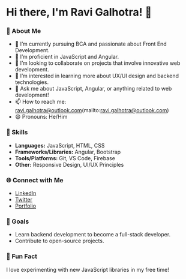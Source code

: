# Hi there, I'm Ravi Galhotra! 👋

### 🌟 About Me
- 🔭 I’m currently pursuing BCA and passionate about Front End Development.
- 🌱 I’m proficient in JavaScript and Angular.
- 👯 I’m looking to collaborate on projects that involve innovative web development.
- 🤔 I’m interested in learning more about UX/UI design and backend technologies.
- 💬 Ask me about JavaScript, Angular, or anything related to web development!
- 📫 How to reach me: ravi.galhotra@outlook.com(mailto:ravi.galhotra@outlook.com)
- 😄 Pronouns: He/Him

### 🚀 Skills
- **Languages:** JavaScript, HTML, CSS
- **Frameworks/Libraries:** Angular, Bootstrap
- **Tools/Platforms:** Git, VS Code, Firebase
- **Other:** Responsive Design, UI/UX Principles

### 🌐 Connect with Me
- [LinkedIn](https://www.linkedin.com/in/galhotra-ravi/)
- [Twitter](https://x.com/ravigalhotra31)
- [Portfolio](https://ravigalhotra.me)

### 🎯 Goals
- Learn backend development to become a full-stack developer.
- Contribute to open-source projects.

### 🌟 Fun Fact
I love experimenting with new JavaScript libraries in my free time!
